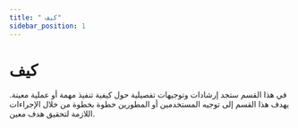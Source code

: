 ```yaml
---
title: " كيف"
sidebar_position: 1
---
```


# كيف
في هذا القسم ستجد إرشادات وتوجيهات تفصيلية حول كيفية تنفيذ مهمة أو عملية معينة.
 يهدف هذا القسم إلى توجيه المستخدمين أو المطورين خطوة بخطوة من خلال الإجراءات اللازمة لتحقيق هدف معين.